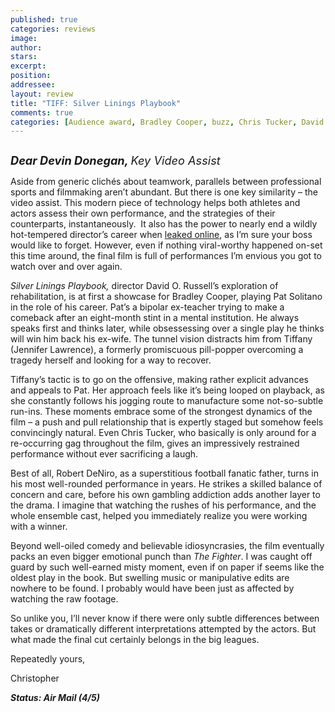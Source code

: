 ```yaml
---
published: true
categories: reviews
image:
author: 
stars: 
excerpt: 
position: 
addressee: 
layout: review
title: "TIFF: Silver Linings Playbook"
comments: true
categories: [Audience award, Bradley Cooper, buzz, Chris Tucker, David O. Russell, Jacki Weaver, Jennifer Lawrence, Julia Stiles, Oscar, Robert DeNiro, TIFF, Uncategorized]
---
```

<div><p><span class="full-image-block ssNonEditable"><span><a href="/letters/2012/9/17/silver-linings-playbook.html"><img src="http://static.squarespace.com/static/5005f6bcc4aa41161b33e89e/5329cf1fe4b07c068ebf74de/5329cf1fe4b07c068ebf7658/1347907510417/Silver%20Linings%20Playbook.jpg" alt="" /></a></span></span></p>
<p><em><strong><span style="font-size:130%;">Dear Devin Donegan, </span></strong><span style="font-size:130%;">Key Video Assist</span></em></p>
<p>Aside from generic clich&eacute;s about teamwork, parallels between professional sports and filmmaking aren&rsquo;t abundant. But there is one key similarity &ndash; the video assist. This modern piece of technology helps both athletes and actors assess their own performance, and the strategies of their counterparts, instantaneously.&nbsp; It also has the power to nearly end a wildly hot-tempered director&rsquo;s career when <a href="http://www.youtube.com/watch?v=E4Qls1rAfYs">leaked online</a>, as I&rsquo;m sure your boss would like to forget. However, even if nothing viral-worthy happened on-set this time around, the final film is full of performances I&rsquo;m envious you got to watch over and over again.</p>
<p><em>Silver Linings Playbook,</em> director<em> </em>David O. Russell&rsquo;s exploration of rehabilitation, is at first a showcase for Bradley Cooper, playing Pat Solitano in the role of his career. Pat&rsquo;s a bipolar ex-teacher trying to make a comeback after an eight-month stint in a mental institution. He always speaks first and thinks later, while obsessessing over a single play he thinks will win him back his ex-wife. The tunnel vision distracts him from Tiffany (Jennifer Lawrence), a formerly promiscuous pill-popper overcoming a tragedy herself and looking for a way to recover.</p>
<p>Tiffany&rsquo;s tactic is to go on the offensive, making rather explicit advances and appeals to Pat. Her approach feels like it&rsquo;s being looped on playback, as she constantly follows his jogging route to manufacture some not-so-subtle run-ins. These moments embrace some of the strongest dynamics of the film &ndash; a push and pull relationship that is expertly staged but somehow feels convincingly natural. Even Chris Tucker, who basically is only around for a re-occurring gag throughout the film, gives an impressively restrained performance without ever sacrificing a laugh.</p>
<p>Best of all, Robert DeNiro, as a superstitious football fanatic father, turns in his most well-rounded performance in years. He strikes a skilled balance of concern and care, before his own gambling addiction adds another layer to the drama. I imagine that watching the rushes of his performance, and the whole ensemble cast, helped you immediately realize you were working with a winner.</p>
<p>Beyond well-oiled comedy and believable idiosyncrasies, the film eventually packs an even bigger emotional punch than <em>The Fighter</em>. I was caught off guard by such well-earned misty moment, even if on paper if seems like the oldest play in the book. But swelling music or manipulative edits are nowhere to be found. I probably would have been just as affected by watching the raw footage.</p>
<p>So unlike you, I&rsquo;ll never know if there were only subtle differences between takes or dramatically different interpretations attempted by the actors. But what made the final cut certainly belongs in the big leagues.</p>
<p>Repeatedly yours,</p>
<p>Christopher</p>
<p><strong><em>Status: Air Mail (4/5)</em></strong></p></div>
